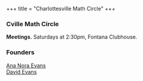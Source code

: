 +++
title = "Charlottesville Math Circle"
+++

### Cville Math Circle

**Meetings.** Saturdays at 2:30pm, Fontana Clubhouse.

### Founders

[Ana Nora Evans](http://www.ananoraevans.org/)  
[David Evans](http://www.cs.virginia.edu/evans) 
